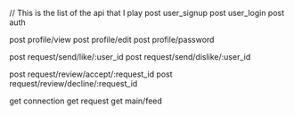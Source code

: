 // This is the list of the api that I play
post user_signup
post user_login
post auth

post profile/view
post profile/edit
post profile/password

post request/send/like/:user_id
post request/send/dislike/:user_id

post request/review/accept/:request_id
post request/review/decline/:request_id

get connection
get request
get main/feed









